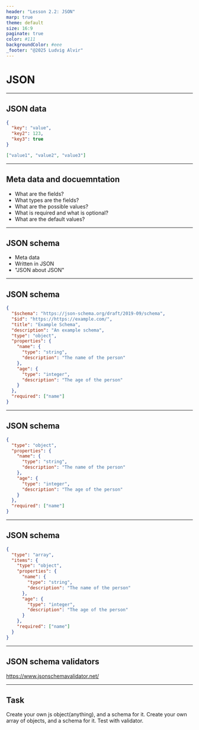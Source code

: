 ```yaml
---
header: "Lesson 2.2: JSON"
marp: true
theme: default
size: 16:9
paginate: true
color: #111
backgroundColor: #eee
_footer: "@2025 Ludvig Alvir"
---
```


# JSON

---

## JSON data

```JSON
{
  "key": "value",
  "key2": 123,
  "key3": true
}
```

```JSON
["value1", "value2", "value3"]
```

---

## Meta data and docuemntation

- What are the fields?
- What types are the fields?
- What are the possible values?
- What is required and what is optional?
- What are the default values?

---

## JSON schema

- Meta data
- Written in JSON
- "JSON about JSON"

---

## JSON schema

```json
{
  "$schema": "https://json-schema.org/draft/2019-09/schema",
  "$id": "https://https://example.com/",
  "title": "Example Schema",
  "description": "An example schema",
  "type": "object",
  "properties": {
    "name": {
      "type": "string",
      "description": "The name of the person"
    },
    "age": {
      "type": "integer",
      "description": "The age of the person"
    }
  },
  "required": ["name"]
}
```

---

## JSON schema

```json
{
  "type": "object",
  "properties": {
    "name": {
      "type": "string",
      "description": "The name of the person"
    },
    "age": {
      "type": "integer",
      "description": "The age of the person"
    }
  },
  "required": ["name"]
}
```

---

## JSON schema

```json
{
  "type": "array",
  "items": {
    "type": "object",
    "properties": {
      "name": {
        "type": "string",
        "description": "The name of the person"
      },
      "age": {
        "type": "integer",
        "description": "The age of the person"
      }
    },
    "required": ["name"]
  }
}
```

---

## JSON schema validators

https://www.jsonschemavalidator.net/

---

## Task

Create your own js object(anything), and a schema for it.
Create your own array of objects, and a schema for it.
Test with validator.